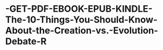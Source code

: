 # -GET-PDF-EBOOK-EPUB-KINDLE-The-10-Things-You-Should-Know-About-the-Creation-vs.-Evolution-Debate-R